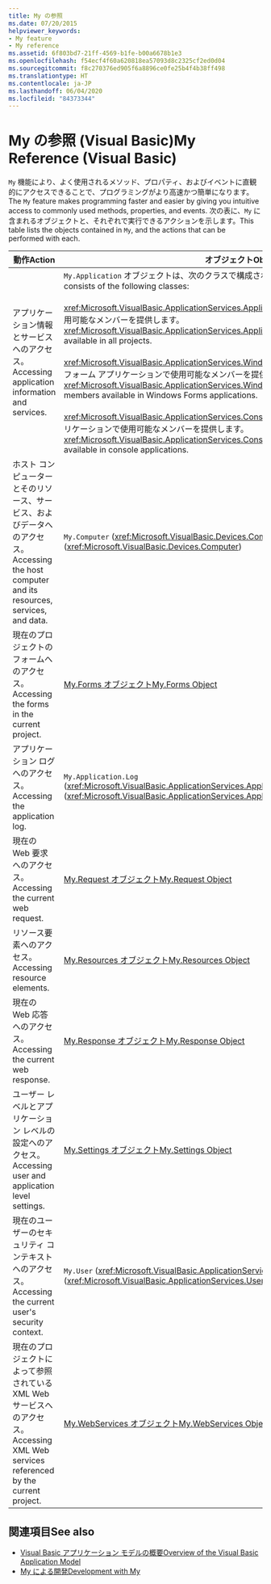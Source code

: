 ```yaml
---
title: My の参照
ms.date: 07/20/2015
helpviewer_keywords:
- My feature
- My reference
ms.assetid: 6f803bd7-21ff-4569-b1fe-b00a6678b1e3
ms.openlocfilehash: f54ecf4f60a620818ea57093d8c2325cf2ed0d04
ms.sourcegitcommit: f8c270376ed905f6a8896ce0fe25b4f4b38ff498
ms.translationtype: HT
ms.contentlocale: ja-JP
ms.lasthandoff: 06/04/2020
ms.locfileid: "84373344"
---
```

# <a name="my-reference-visual-basic"></a><span data-ttu-id="8f486-102">My の参照 (Visual Basic)</span><span class="sxs-lookup"><span data-stu-id="8f486-102">My Reference (Visual Basic)</span></span>
<span data-ttu-id="8f486-103">`My` 機能により、よく使用されるメソッド、プロパティ、およびイベントに直観的にアクセスできることで、プログラミングがより高速かつ簡単になります。</span><span class="sxs-lookup"><span data-stu-id="8f486-103">The `My` feature makes programming faster and easier by giving you intuitive access to commonly used methods, properties, and events.</span></span> <span data-ttu-id="8f486-104">次の表に、`My` に含まれるオブジェクトと、それぞれで実行できるアクションを示します。</span><span class="sxs-lookup"><span data-stu-id="8f486-104">This table lists the objects contained in `My`, and the actions that can be performed with each.</span></span>  
  
|<span data-ttu-id="8f486-105">**動作**</span><span class="sxs-lookup"><span data-stu-id="8f486-105">**Action**</span></span>|<span data-ttu-id="8f486-106">**オブジェクト**</span><span class="sxs-lookup"><span data-stu-id="8f486-106">**Object**</span></span>|  
|----------------|----------------|  
|<span data-ttu-id="8f486-107">アプリケーション情報とサービスへのアクセス。</span><span class="sxs-lookup"><span data-stu-id="8f486-107">Accessing application information and services.</span></span>|<span data-ttu-id="8f486-108">`My.Application` オブジェクトは、次のクラスで構成されています。</span><span class="sxs-lookup"><span data-stu-id="8f486-108">The `My.Application` object consists of the following classes:</span></span><br /><br /> <span data-ttu-id="8f486-109"><xref:Microsoft.VisualBasic.ApplicationServices.ApplicationBase> は、すべてのプロジェクトで使用可能なメンバーを提供します。</span><span class="sxs-lookup"><span data-stu-id="8f486-109"><xref:Microsoft.VisualBasic.ApplicationServices.ApplicationBase> provides members that are available in all projects.</span></span><br /><br /> <span data-ttu-id="8f486-110"><xref:Microsoft.VisualBasic.ApplicationServices.WindowsFormsApplicationBase> は、Windows フォーム アプリケーションで使用可能なメンバーを提供します。</span><span class="sxs-lookup"><span data-stu-id="8f486-110"><xref:Microsoft.VisualBasic.ApplicationServices.WindowsFormsApplicationBase> provides members available in Windows Forms applications.</span></span><br /><br /> <span data-ttu-id="8f486-111"><xref:Microsoft.VisualBasic.ApplicationServices.ConsoleApplicationBase> は、コンソール アプリケーションで使用可能なメンバーを提供します。</span><span class="sxs-lookup"><span data-stu-id="8f486-111"><xref:Microsoft.VisualBasic.ApplicationServices.ConsoleApplicationBase> provides members available in console applications.</span></span>|  
|<span data-ttu-id="8f486-112">ホスト コンピューターとそのリソース、サービス、およびデータへのアクセス。</span><span class="sxs-lookup"><span data-stu-id="8f486-112">Accessing the host computer and its resources, services, and data.</span></span>|<span data-ttu-id="8f486-113">`My.Computer` (<xref:Microsoft.VisualBasic.Devices.Computer>)</span><span class="sxs-lookup"><span data-stu-id="8f486-113">`My.Computer` (<xref:Microsoft.VisualBasic.Devices.Computer>)</span></span>|  
|<span data-ttu-id="8f486-114">現在のプロジェクトのフォームへのアクセス。</span><span class="sxs-lookup"><span data-stu-id="8f486-114">Accessing the forms in the current project.</span></span>|[<span data-ttu-id="8f486-115">My.Forms オブジェクト</span><span class="sxs-lookup"><span data-stu-id="8f486-115">My.Forms Object</span></span>](../objects/my-forms-object.md)|  
|<span data-ttu-id="8f486-116">アプリケーション ログへのアクセス。</span><span class="sxs-lookup"><span data-stu-id="8f486-116">Accessing the application log.</span></span>|<span data-ttu-id="8f486-117">`My.Application.Log` (<xref:Microsoft.VisualBasic.ApplicationServices.ApplicationBase.Log%2A>)</span><span class="sxs-lookup"><span data-stu-id="8f486-117">`My.Application.Log` (<xref:Microsoft.VisualBasic.ApplicationServices.ApplicationBase.Log%2A>)</span></span>|  
|<span data-ttu-id="8f486-118">現在の Web 要求へのアクセス。</span><span class="sxs-lookup"><span data-stu-id="8f486-118">Accessing the current web request.</span></span>|[<span data-ttu-id="8f486-119">My.Request オブジェクト</span><span class="sxs-lookup"><span data-stu-id="8f486-119">My.Request Object</span></span>](../objects/my-request-object.md)|  
|<span data-ttu-id="8f486-120">リソース要素へのアクセス。</span><span class="sxs-lookup"><span data-stu-id="8f486-120">Accessing resource elements.</span></span>|[<span data-ttu-id="8f486-121">My.Resources オブジェクト</span><span class="sxs-lookup"><span data-stu-id="8f486-121">My.Resources Object</span></span>](../objects/my-resources-object.md)|  
|<span data-ttu-id="8f486-122">現在の Web 応答へのアクセス。</span><span class="sxs-lookup"><span data-stu-id="8f486-122">Accessing the current web response.</span></span>|[<span data-ttu-id="8f486-123">My.Response オブジェクト</span><span class="sxs-lookup"><span data-stu-id="8f486-123">My.Response Object</span></span>](../objects/my-response-object.md)|  
|<span data-ttu-id="8f486-124">ユーザー レベルとアプリケーション レベルの設定へのアクセス。</span><span class="sxs-lookup"><span data-stu-id="8f486-124">Accessing user and application level settings.</span></span>|[<span data-ttu-id="8f486-125">My.Settings オブジェクト</span><span class="sxs-lookup"><span data-stu-id="8f486-125">My.Settings Object</span></span>](../objects/my-settings-object.md)|  
|<span data-ttu-id="8f486-126">現在のユーザーのセキュリティ コンテキストへのアクセス。</span><span class="sxs-lookup"><span data-stu-id="8f486-126">Accessing the current user's security context.</span></span>|<span data-ttu-id="8f486-127">`My.User` (<xref:Microsoft.VisualBasic.ApplicationServices.User>)</span><span class="sxs-lookup"><span data-stu-id="8f486-127">`My.User` (<xref:Microsoft.VisualBasic.ApplicationServices.User>)</span></span>|  
|<span data-ttu-id="8f486-128">現在のプロジェクトによって参照されている XML Web サービスへのアクセス。</span><span class="sxs-lookup"><span data-stu-id="8f486-128">Accessing XML Web services referenced by the current project.</span></span>|[<span data-ttu-id="8f486-129">My.WebServices オブジェクト</span><span class="sxs-lookup"><span data-stu-id="8f486-129">My.WebServices Object</span></span>](../objects/my-webservices-object.md)|  
  
## <a name="see-also"></a><span data-ttu-id="8f486-130">関連項目</span><span class="sxs-lookup"><span data-stu-id="8f486-130">See also</span></span>

- [<span data-ttu-id="8f486-131">Visual Basic アプリケーション モデルの概要</span><span class="sxs-lookup"><span data-stu-id="8f486-131">Overview of the Visual Basic Application Model</span></span>](../../developing-apps/development-with-my/overview-of-the-visual-basic-application-model.md)
- [<span data-ttu-id="8f486-132">My による開発</span><span class="sxs-lookup"><span data-stu-id="8f486-132">Development with My</span></span>](../../developing-apps/development-with-my/index.md)
